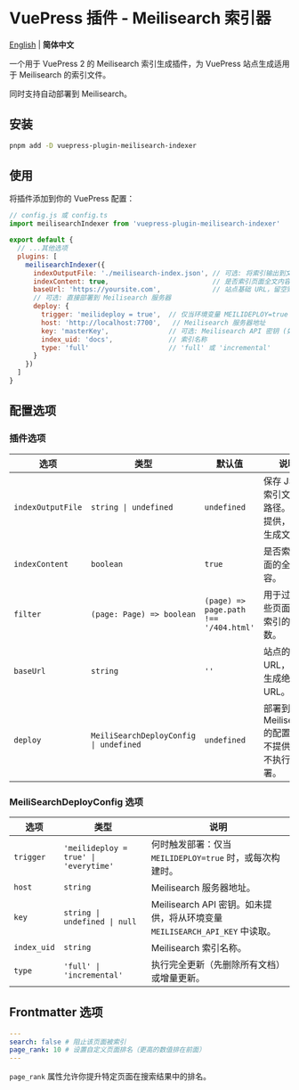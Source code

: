 # VuePress 插件 - Meilisearch 索引器

[English](./README.md) | **简体中文**

一个用于 VuePress 2 的 Meilisearch 索引生成插件，为 VuePress 站点生成适用于 Meilisearch 的索引文件。

同时支持自动部署到 Meilisearch。

## 安装

```bash
pnpm add -D vuepress-plugin-meilisearch-indexer
````

## 使用

将插件添加到你的 VuePress 配置：

```js
// config.js 或 config.ts
import meilisearchIndexer from 'vuepress-plugin-meilisearch-indexer'

export default {
  // ...其他选项
  plugins: [
    meilisearchIndexer({
      indexOutputFile: './meilisearch-index.json', // 可选: 将索引输出到文件
      indexContent: true,                          // 是否索引页面全文内容
      baseUrl: 'https://yoursite.com',             // 站点基础 URL，留空则为相对 URL
      // 可选: 直接部署到 Meilisearch 服务器
      deploy: {
        trigger: 'meilideploy = true',  // 仅当环境变量 MEILIDEPLOY=true 时部署
        host: 'http://localhost:7700',   // Meilisearch 服务器地址
        key: 'masterKey',               // 可选: Meilisearch API 密钥 (如未提供则使用环境变量 MEILISEARCH_API_KEY)
        index_uid: 'docs',              // 索引名称
        type: 'full'                    // 'full' 或 'incremental'
      }
    })
  ]
}
```

## 配置选项

### 插件选项

| 选项              | 类型                                   | 默认值                                | 说明                                                |
| ----------------- | -------------------------------------- | ------------------------------------- | --------------------------------------------------- |
| `indexOutputFile` | `string \| undefined`                  | `undefined`                           | 保存 JSON 索引文件的路径。如不提供，则不生成文件。  |
| `indexContent`    | `boolean`                              | `true`                                | 是否索引页面的全文内容。                            |
| `filter`          | `(page: Page) => boolean`              | `(page) => page.path !== '/404.html'` | 用于过滤哪些页面应被索引的函数。                    |
| `baseUrl`         | `string`                               | `''`                                  | 站点的基础 URL，用于生成绝对 URL。                  |
| `deploy`          | `MeiliSearchDeployConfig \| undefined` | `undefined`                           | 部署到 Meilisearch 的配置。如不提供，则不执行部署。 |

### MeiliSearchDeployConfig 选项

| 选项        | 类型                                  | 说明                                                                        |
| ----------- | ------------------------------------- | --------------------------------------------------------------------------- |
| `trigger`   | `'meilideploy = true' \| 'everytime'` | 何时触发部署：仅当 `MEILIDEPLOY=true` 时，或每次构建时。                    |
| `host`      | `string`                              | Meilisearch 服务器地址。                                                    |
| `key`       | `string \| undefined \| null`         | Meilisearch API 密钥。如未提供，将从环境变量 `MEILISEARCH_API_KEY` 中读取。 |
| `index_uid` | `string`                              | Meilisearch 索引名称。                                                      |
| `type`      | `'full' \| 'incremental'`             | 执行完全更新（先删除所有文档）或增量更新。                                  |

## Frontmatter 选项

```yaml
---
search: false # 阻止该页面被索引
page_rank: 10 # 设置自定义页面排名（更高的数值排在前面）
---
```

`page_rank` 属性允许你提升特定页面在搜索结果中的排名。